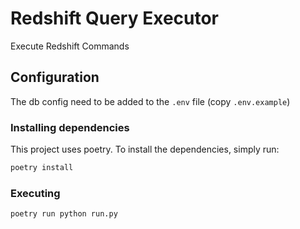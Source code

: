 # Redshift Query Executor

Execute Redshift Commands

## Configuration

The db config need to be added to the `.env` file (copy `.env.example`)

### Installing dependencies

This project uses poetry. To install the dependencies, simply run:

```sh
poetry install
```

### Executing

```sh
poetry run python run.py
```
